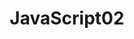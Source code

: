 ---
title: JavaScript02
shortTitle: Js02
description: JavaScript02
category:
  - javascript
  - Web
tag:
  - javascript
  - Web
---